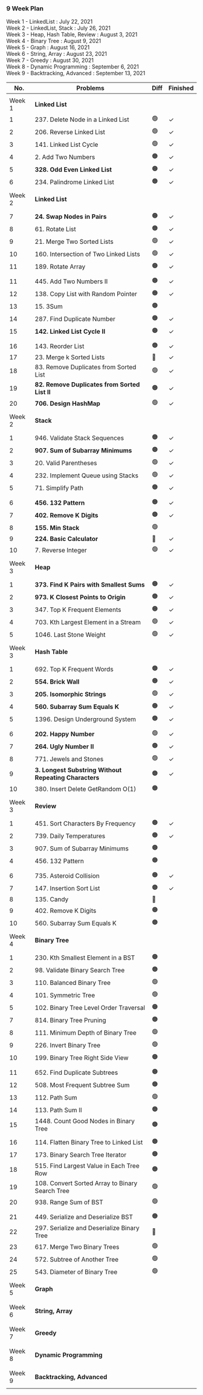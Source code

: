 ### 9 Week Plan

Week 1 - LinkedList : July 22, 2021  
Week 2 - LinkedList, Stack : July 26, 2021  
Week 3 - Heap, Hash Table, Review : August 3, 2021  
Week 4 - Binary Tree : August 9, 2021  
Week 5 - Graph : August 16, 2021  
Week 6 - String, Array : August 23, 2021  
Week 7 - Greedy : August 30, 2021  
Week 8 - Dynamic Programming : September 6, 2021  
Week 9 - Backtracking, Advanced : September 13, 2021

| No.    | Problems                                              | Diff | Finished |
| ------ | ----------------------------------------------------- | ---- | -------- |
|        |                                                       |      |          |
| Week 1 | **Linked List**                                       |      |          |
| 1      | 237. Delete Node in a Linked List                     | 🟢   | &check;  |
| 2      | 206. Reverse Linked List                              | 🟢   | &check;  |
| 3      | 141. Linked List Cycle                                | 🟢   | &check;  |
| 4      | 2. Add Two Numbers                                    | 🟠   | &check;  |
| 5      | **328. Odd Even Linked List**                         | 🟠   | &check;  |
| 6      | 234. Palindrome Linked List                           | 🟠   | &check;  |
|        |                                                       |      |          |
| Week 2 | **Linked List**                                       |      |          |
|        |                                                       |      |          |
| 7      | **24. Swap Nodes in Pairs**                           | 🟠   | &check;  |
| 8      | 61. Rotate List                                       | 🟠   | &check;  |
| 9      | 21. Merge Two Sorted Lists                            | 🟢   | &check;  |
| 10     | 160. Intersection of Two Linked Lists                 | 🟢   | &check;  |
| 11     | 189. Rotate Array                                     | 🟠   | &check;  |
|        |                                                       |      |          |
| 11     | 445. Add Two Numbers II                               | 🟠   | &check;  |
| 12     | 138. Copy List with Random Pointer                    | 🟠   | &check;  |
| 13     | 15. 3Sum                                              | 🟠   |          |
| 14     | 287. Find Duplicate Number                            | 🟠   | &check;  |
| 15     | **142. Linked List Cycle II**                         | 🟠   | &check;  |
|        |                                                       |      |          |
| 16     | 143. Reorder List                                     | 🟠   | &check;  |
| 17     | 23. Merge k Sorted Lists                              | 🔴   | &check;  |
| 18     | 83. Remove Duplicates from Sorted List                | 🟢   | &check;  |
| 19     | **82. Remove Duplicates from Sorted List II**         | 🟠   | &check;  |
| 20     | **706. Design HashMap**                               | 🟢   | &check;  |
|        |                                                       |      |          |
| Week 2 | **Stack**                                             |      |          |
|        |                                                       |      |          |
| 1      | 946. Validate Stack Sequences                         | 🟠   | &check;  |
| 2      | **907. Sum of Subarray Minimums**                     | 🟠   | &check;  |
| 3      | 20. Valid Parentheses                                 | 🟢   | &check;  |
| 4      | 232. Implement Queue using Stacks                     | 🟢   | &check;  |
| 5      | 71. Simplify Path                                     | 🟠   | &check;  |
|        |                                                       |      |          |
| 6      | **456. 132 Pattern**                                  | 🟠   | &check;  |
| 7      | **402. Remove K Digits**                              | 🟠   | &check;  |
| 8      | **155. Min Stack**                                    | 🟢   |          |
| 9      | **224. Basic Calculator**                             | 🔴   | &check;  |
| 10     | 7. Reverse Integer                                    | 🟢   | &check;  |
|        |                                                       |      |          |
| Week 3 | **Heap**                                              |      |          |
|        |                                                       |      |          |
| 1      | **373. Find K Pairs with Smallest Sums**              | 🟠   | &check;  |
| 2      | **973. K Closest Points to Origin**                   | 🟠   | &check;  |
| 3      | 347. Top K Frequent Elements                          | 🟠   | &check;  |
| 4      | 703. Kth Largest Element in a Stream                  | 🟢   | &check;  |
| 5      | 1046. Last Stone Weight                               | 🟢   | &check;  |
|        |                                                       |      |          |
| Week 3 | **Hash Table**                                        |      |          |
|        |                                                       |      |          |
| 1      | 692. Top K Frequent Words                             | 🟠   | &check;  |
| 2      | **554. Brick Wall**                                   | 🟠   | &check;  |
| 3      | **205. Isomorphic Strings**                           | 🟢   | &check;  |
| 4      | **560. Subarray Sum Equals K**                        | 🟠   | &check;  |
| 5      | 1396. Design Underground System                       | 🟠   | &check;  |
|        |                                                       |      |          |
| 6      | **202. Happy Number**                                 | 🟢   | &check;  |
| 7      | **264. Ugly Number II**                               | 🟠   | &check;  |
| 8      | 771. Jewels and Stones                                | 🟢   | &check;  |
| 9      | **3. Longest Substring Without Repeating Characters** | 🟠   | &check;  |
| 10     | 380. Insert Delete GetRandom O(1)                     | 🟠   |          |
|        |                                                       |      |          |
| Week 3 | **Review**                                            |      |          |
|        |                                                       |      |          |
| 1      | 451. Sort Characters By Frequency                     | 🟠   | &check;  |
| 2      | 739. Daily Temperatures                               | 🟠   | &check;  |
| 3      | 907. Sum of Subarray Minimums                         | 🟠   |          |
| 4      | 456. 132 Pattern                                      | 🟠   |          |
|        |                                                       |      |          |
| 6      | 735. Asteroid Collision                               | 🟠   | &check;  |
| 7      | 147. Insertion Sort List                              | 🟠   | &check;  |
| 8      | 135. Candy                                            | 🔴   |          |
| 9      | 402. Remove K Digits                                  | 🟠   |          |
| 10     | 560. Subarray Sum Equals K                            | 🟠   |          |
|        |                                                       |      |          |
| Week 4 | **Binary Tree**                                       |      |          |
|        |                                                       |      |          |
| 1      | 230. Kth Smallest Element in a BST                    | 🟠   |          |
| 2      | 98. Validate Binary Search Tree                       | 🟠   |          |
| 3      | 110. Balanced Binary Tree                             | 🟢   |          |
| 4      | 101. Symmetric Tree                                   | 🟢   |          |
| 5      | 102. Binary Tree Level Order Traversal                | 🟠   |          |
| 7      | 814. Binary Tree Pruning                              | 🟠   |          |
| 8      | 111. Minimum Depth of Binary Tree                     | 🟢   |          |
| 9      | 226. Invert Binary Tree                               | 🟢   |          |
| 10     | 199. Binary Tree Right Side View                      | 🟠   |          |
|        |                                                       |      |          |
| 11     | 652. Find Duplicate Subtrees                          | 🟠   |          |
| 12     | 508. Most Frequent Subtree Sum                        | 🟠   |          |
| 13     | 112. Path Sum                                         | 🟢   |          |
| 14     | 113. Path Sum II                                      | 🟠   |          |
| 15     | 1448. Count Good Nodes in Binary Tree                 | 🟠   |          |
|        |                                                       |      |          |
| 16     | 114. Flatten Binary Tree to Linked List               | 🟠   |          |
| 17     | 173. Binary Search Tree Iterator                      | 🟠   |          |
| 18     | 515. Find Largest Value in Each Tree Row              | 🟠   |          |
| 19     | 108. Convert Sorted Array to Binary Search Tree       | 🟢   |          |
| 20     | 938. Range Sum of BST                                 | 🟢   |          |
|        |                                                       |      |          |
| 21     | 449. Serialize and Deserialize BST                    | 🟠   |          |
| 22     | 297. Serialize and Deserialize Binary Tree            | 🔴   |          |
| 23     | 617. Merge Two Binary Trees                           | 🟢   |          |
| 24     | 572. Subtree of Another Tree                          | 🟢   |          |
| 25     | 543. Diameter of Binary Tree                          | 🟢   |          |
|        |                                                       |      |          |
| Week 5 | **Graph**                                             |      |          |
|        |                                                       |      |          |
|        |                                                       |      |          |
| Week 6 | **String, Array**                                     |      |          |
|        |                                                       |      |          |
|        |                                                       |      |          |
| Week 7 | **Greedy**                                            |      |          |
|        |                                                       |      |          |
|        |                                                       |      |          |
| Week 8 | **Dynamic Programming**                               |      |          |
|        |                                                       |      |          |
|        |                                                       |      |          |
| Week 9 | **Backtracking, Advanced**                            |      |          |
|        |                                                       |      |          |
